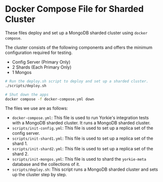 # Docker Compose File for Sharded Cluster

These files deploy and set up a MongoDB sharded cluster using `docker compose`.

The cluster consists of the following components and offers the minimum 
configuration required for testing.
- Config Server (Primary Only)
- 2 Shards (Each Primary Only)
- 1 Mongos

```bash
# Run the deploy.sh script to deploy and set up a sharded cluster.
./scripts/deploy.sh

# Shut down the apps
docker compose -f docker-compose.yml down
```

The files we use are as follows:
- `docker-compose.yml`: This file is used to run Yorkie's integration tests with a
 MongoDB sharded cluster. It runs a MongoDB sharded cluster.
- `scripts/init-config.yml`: This file is used to set up a replica set of the config
 server.
- `scripts/init-shard1.yml`: This file is used to set up a replica set of the shard 1.
- `scripts/init-shard2.yml`: This file is used to set up a replica set of the shard 2.
- `scripts/init-mongos.yml`: This file is used to shard the `yorkie-meta` database and
 the collections of it.
- `scripts/deploy.sh`: This script runs a MongoDB sharded cluster and sets up the cluster
 step by step.
